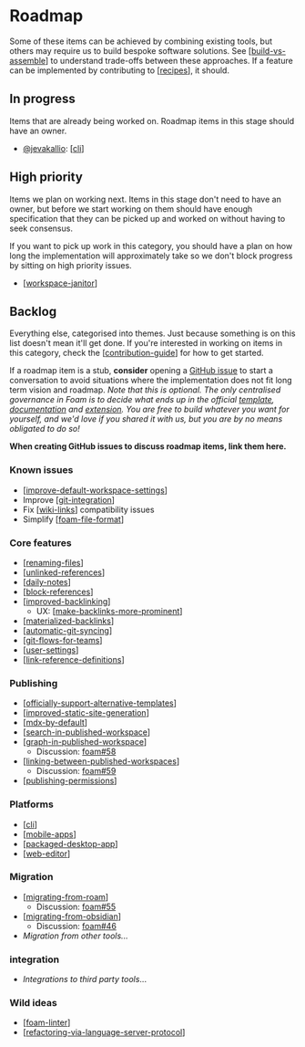 # Roadmap

Some of these items can be achieved by combining existing tools, but others may require us to build bespoke software solutions. See [[build-vs-assemble]] to understand trade-offs between these approaches. If a feature can be implemented by contributing to [[recipes]], it should.

## In progress

Items that are already being worked on. Roadmap items in this stage should have an owner.

- [@jevakallio](https://github.com/jevakallio): [[cli]]

## High priority

Items we plan on working next. Items in this stage don't need to have an owner, but before we start working on them should have enough specification that they can be picked up and worked on without having to seek consensus.

If you want to pick up work in this category, you should have a plan on how long the implementation will approximately take so we don't block progress by sitting on high priority issues.

- [[workspace-janitor]]
  
## Backlog

Everything else, categorised into themes. Just because something is on this list doesn't mean it'll get done. If you're interested in working on items in this category, check the [[contribution-guide]] for how to get started.

If a roadmap item is a stub, **consider** opening a [GitHub issue](https://github.com/foambubble/foam/issues) to start a conversation to avoid situations where the implementation does not fit long term vision and roadmap. _Note that this is optional. The only centralised governance in Foam is to decide what ends up in the official [template](https://github.com/foambubble/foam-template), [documentation](https://github.com/foambubble/foam) and [extension](https://github.com/foambubble/foam/tree/master/packages/foam-vscode). You are free to build whatever you want for yourself, and we'd love if you shared it with us, but you are by no means obligated to do so!_

**When creating GitHub issues to discuss roadmap items, link them here.**

### Known issues

- [[improve-default-workspace-settings]]
- Improve [[git-integration]]
- Fix [[wiki-links]] compatibility issues
- Simplify [[foam-file-format]]

### Core features

- [[renaming-files]]
- [[unlinked-references]]
- [[daily-notes]]
- [[block-references]]
- [[improved-backlinking]]
  - UX: [[make-backlinks-more-prominent]]
- [[materialized-backlinks]]
- [[automatic-git-syncing]]
- [[git-flows-for-teams]]
- [[user-settings]]
- [[link-reference-definitions]]

### Publishing

- [[officially-support-alternative-templates]]
- [[improved-static-site-generation]]
- [[mdx-by-default]]
- [[search-in-published-workspace]]
- [[graph-in-published-workspace]]
  - Discussion: [foam#58](https://github.com/foambubble/foam/issues/58)
- [[linking-between-published-workspaces]]
  - Discussion: [foam#59](https://github.com/foambubble/foam/issues/59)
- [[publishing-permissions]]

### Platforms

- [[cli]]
- [[mobile-apps]]
- [[packaged-desktop-app]]
- [[web-editor]]

### Migration

- [[migrating-from-roam]]
  - Discussion: [foam#55](https://github.com/foambubble/foam/issues/55)
- [[migrating-from-obsidian]]
  - Discussion: [foam#46](https://github.com/foambubble/foam/issues/46)
- _Migration from other tools..._

### integration
- _Integrations to third party tools_...
  
### Wild ideas

- [[foam-linter]]
- [[refactoring-via-language-server-protocol]]

[//begin]: # "Autogenerated link references for markdown compatibility"
[build-vs-assemble]: build-vs-assemble.md "Build vs Assemble"
[recipes]: recipes.md "Recipes"
[cli]: cli.md "Command Line Interface"
[workspace-janitor]: workspace-janitor.md "Workspace Janitor"
[contribution-guide]: contribution-guide.md "Contribution Guide"
[improve-default-workspace-settings]: improve-default-workspace-settings.md "Improve Default Workspace Settings (stub)"
[git-integration]: git-integration.md "Git integration"
[wiki-links]: wiki-links.md "Wiki Links"
[foam-file-format]: foam-file-format.md "Foam File Format"
[renaming-files]: renaming-files.md "Renaming files (stub)"
[unlinked-references]: unlinked-references.md "Unlinked references (stub)"
[daily-notes]: daily-notes.md "Daily notes"
[block-references]: block-references.md "Block References (stub)"
[improved-backlinking]: improved-backlinking.md "Improved Backlinking (stub)"
[make-backlinks-more-prominent]: make-backlinks-more-prominent.md "Make Backlinks More Prominent"
[materialized-backlinks]: materialized-backlinks.md "Materialized Backlinks (stub)"
[automatic-git-syncing]: automatic-git-syncing.md "Automatic Git Syncing (stub)"
[git-flows-for-teams]: git-flows-for-teams.md "Git Flows for Teams (stub)"
[user-settings]: user-settings.md "User Settings (stub)"
[link-reference-definitions]: link-reference-definitions.md "Link Reference Definitions"
[officially-support-alternative-templates]: officially-support-alternative-templates.md "Officially Support Alternative Templates (stub)"
[improved-static-site-generation]: improved-static-site-generation.md "Improved Static Site Generation (stub)"
[mdx-by-default]: mdx-by-default.md "MDX by Default(stub)"
[search-in-published-workspace]: search-in-published-workspace.md "Search in Published Workspace (stub)"
[graph-in-published-workspace]: graph-in-published-workspace.md "Graph in Published Workspace (stub)"
[linking-between-published-workspaces]: linking-between-published-workspaces.md "Linking between Published Workspaces (stub)"
[publishing-permissions]: publishing-permissions.md "Publishing Permissions(stub)"
[mobile-apps]: mobile-apps.md "Mobile Apps"
[packaged-desktop-app]: packaged-desktop-app.md "Packaged Desktop App (stub)"
[web-editor]: web-editor.md "Web Editor (stub)"
[migrating-from-roam]: migrating-from-roam.md "Migrating from Roam (stub)"
[migrating-from-obsidian]: migrating-from-obsidian.md "Migrating from Obsidian (stub)"
[foam-linter]: foam-linter.md "Foam Linter (stub)"
[refactoring-via-language-server-protocol]: refactoring-via-language-server-protocol.md "Refactoring via Language Server Protocol (stub)"
[//end]: # "Autogenerated link references"
